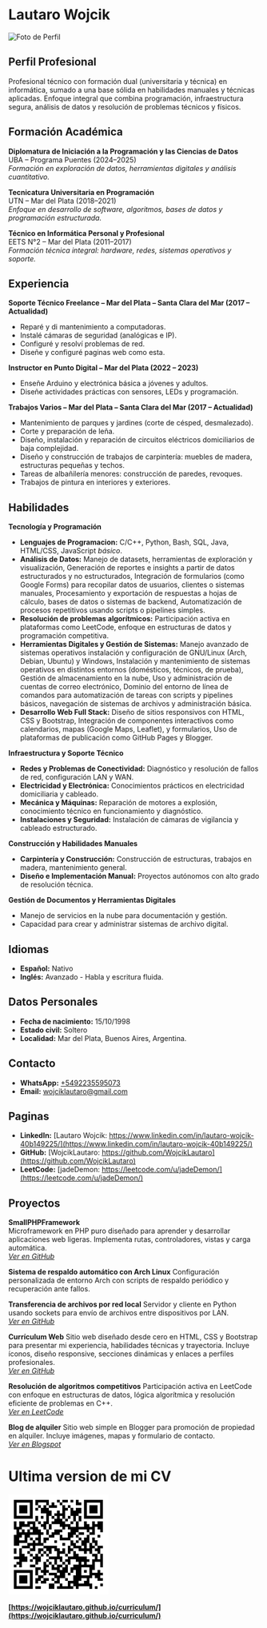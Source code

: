 # Lautaro Wojcik

<img src="20230717_141243.png" style="transform: rotate(0deg);" alt="Foto de Perfil" width="200"/>

## Perfil Profesional

Profesional técnico con formación dual (universitaria y técnica) en informática, sumado a una base sólida en habilidades manuales y técnicas aplicadas. Enfoque integral que combina programación, infraestructura segura, análisis de datos y resolución de problemas técnicos y físicos.</p>


## Formación Académica

**Diplomatura de Iniciación a la Programación y las Ciencias de Datos**  
UBA – Programa Puentes (2024–2025)  
*Formación en exploración de datos, herramientas digitales y análisis cuantitativo.*  

**Tecnicatura Universitaria en Programación**  
UTN – Mar del Plata (2018–2021)  
*Enfoque en desarrollo de software, algoritmos, bases de datos y programación estructurada.*  

**Técnico en Informática Personal y Profesional**  
EETS N°2 – Mar del Plata (2011–2017)  
*Formación técnica integral: hardware, redes, sistemas operativos y soporte.*  


## Experiencia

**Soporte Técnico Freelance – Mar del Plata – Santa Clara del Mar (2017 – Actualidad)**
- Reparé y di mantenimiento a computadoras.
- Instalé cámaras de seguridad (analógicas e IP).
- Configuré y resolví problemas de red.
- Diseñe y configuré paginas web como esta.  

**Instructor en Punto Digital – Mar del Plata (2022 – 2023)**
- Enseñe Arduino y electrónica básica a jóvenes y adultos.
- Diseñe actividades prácticas con sensores, LEDs y programación.  

**Trabajos Varios – Mar del Plata – Santa Clara del Mar (2017 – Actualidad)**
- Mantenimiento de parques y jardines (corte de césped, desmalezado).
- Corte y preparación de leña.
- Diseño, instalación y reparación de circuitos eléctricos domiciliarios de baja complejidad.
- Diseño y construcción de trabajos de carpintería: muebles de madera, estructuras pequeñas y techos.
- Tareas de albañilería menores: construcción de paredes, revoques.
- Trabajos de pintura en interiores y exteriores.  


## Habilidades

**Tecnología y Programación**
- **Lenguajes de Programacion:** C/C++, Python, Bash, SQL, Java, HTML/CSS, JavaScript *básico*.
- **Análisis de Datos:** Manejo de datasets, herramientas de exploración y visualización, Generación de reportes e insights a partir de datos estructurados y no estructurados, Integración de formularios (como Google Forms) para recopilar datos de usuarios, clientes o sistemas manuales, Procesamiento y exportación de respuestas a hojas de cálculo, bases de datos o sistemas de backend, Automatización de procesos repetitivos usando scripts o pipelines simples.
- **Resolución de problemas algorítmicos:** Participación activa en plataformas como LeetCode, enfoque en estructuras de datos y programación competitiva.
- **Herramientas Digitales y Gestión de Sistemas:** Manejo avanzado de sistemas operativos instalación y configuración de GNU/Linux (Arch, Debian, Ubuntu) y Windows, Instalación y mantenimiento de sistemas operativos en distintos entornos (domésticos, técnicos, de prueba), Gestión de almacenamiento en la nube, Uso y administración de cuentas de correo electrónico, Dominio del entorno de línea de comandos para automatización de tareas con scripts y pipelines básicos, navegación de sistemas de archivos y administración básica.
- **Desarrollo Web Full Stack:** Diseño de sitios responsivos con HTML, CSS y Bootstrap, Integración de componentes interactivos como calendarios, mapas (Google Maps, Leaflet), y formularios, Uso de plataformas de publicación como GitHub Pages y Blogger.

**Infraestructura y Soporte Técnico**
- **Redes y Problemas de Conectividad:** Diagnóstico y resolución de fallos de red, configuración LAN y WAN.
- **Electricidad y Electrónica:** Conocimientos prácticos en electricidad domiciliaria y cableado.
- **Mecánica y Máquinas:**  Reparación de motores a explosión, conocimiento técnico en funcionamiento y diagnóstico.
- **Instalaciones y Seguridad:** Instalación de cámaras de vigilancia y cableado estructurado.

**Construcción y Habilidades Manuales**
- **Carpintería y Construcción:** Construcción de estructuras, trabajos en madera, mantenimiento general.
- **Diseño e Implementación Manual:** Proyectos autónomos con alto grado de resolución técnica.

**Gestión de Documentos y Herramientas Digitales**
- Manejo de servicios en la nube para documentación y gestión.
- Capacidad para crear y administrar sistemas de archivo digital.


## Idiomas

- **Español:** Nativo
- **Inglés:** Avanzado - Habla y escritura fluida.


## Datos Personales

- **Fecha de nacimiento:** 15/10/1998
- **Estado civil:** Soltero
- **Localidad:** Mar del Plata, Buenos Aires, Argentina.


## Contacto

- **WhatsApp:** [+5492235595073](https://wa.me/5492235595073)
- **Email:** [wojciklautaro@gmail.com](mailto:wojciklautaro@gmail.com)


## Paginas

- **LinkedIn:** [Lautaro Wojcik: https://www.linkedin.com/in/lautaro-wojcik-40b149225/](https://www.linkedin.com/in/lautaro-wojcik-40b149225/)
- **GitHub:** [WojcikLautaro: https://github.com/WojcikLautaro](https://github.com/WojcikLautaro)
- **LeetCode:** [jadeDemon: https://leetcode.com/u/jadeDemon/](https://leetcode.com/u/jadeDemon/)


## Proyectos

**SmallPHPFramework**  
Microframework en PHP puro diseñado para aprender y desarrollar aplicaciones web ligeras. Implementa rutas, controladores, vistas y carga automática.  
*[Ver en GitHub](https://github.com/WojcikLautaro/SmallPHPFramework)*

**Sistema de respaldo automático con Arch Linux**
Configuración personalizada de entorno Arch con scripts de respaldo periódico y recuperación ante fallos.  

**Transferencia de archivos por red local**
Servidor y cliente en Python usando sockets para envío de archivos entre dispositivos por LAN.  
*[Ver en GitHub](https://github.com/WojcikLautaro/SmallPythonFileTransferSystem)*

**Currículum Web**
Sitio web diseñado desde cero en HTML, CSS y Bootstrap para presentar mi experiencia, habilidades técnicas y trayectoria. Incluye íconos, diseño responsive, secciones dinámicas y enlaces a perfiles profesionales.  
*[Ver en GitHub](https://github.com/WojcikLautaro/curriculum)*

**Resolución de algoritmos competitivos**
Participación activa en LeetCode con enfoque en estructuras de datos, lógica algorítmica y resolución eficiente de problemas en C++.  
*[Ver en LeetCode](https://leetcode.com/u/jadeDemon/)*

**Blog de alquiler**
Sitio web simple en Blogger para promoción de propiedad en alquiler. Incluye imágenes, mapas y formulario de contacto.  
*[Ver en Blogspot](https://alquilerenreserva.blogspot.com/p/blog-page_52.html)*


# Ultima version de mi CV

<img src="QR - Github, curriculum.png" alt="QR" width="200"/>


**[https://wojciklautaro.github.io/curriculum/](https://wojciklautaro.github.io/curriculum/)**
